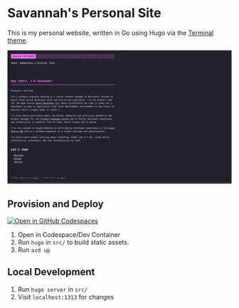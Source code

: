 # Savannah's Personal Site
This is my personal website, written in Go using Hugo via the [Terminal theme](https://github.com/panr/hugo-theme-terminal).

![](assets/site.png)

## Provision and Deploy
[![Open in GitHub Codespaces](https://github.com/codespaces/badge.svg)](https://codespaces.new/savannahostrowski/terminal-personal-site?devcontainer_path=.devcontainer/devcontainer.json)
1. Open in Codespace/Dev Container
1. Run `hugo` in `src/` to build static assets.
1. Run `azd up`

## Local Development
1. Run `hugo server` in `src/`
1. Visit `localhost:1313` for changes
